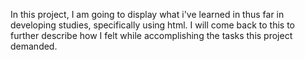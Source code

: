 In this project, I am going to display what i've learned in thus far in developing studies, specifically using html. I will come back to this to further describe how I felt while accomplishing the tasks this project demanded.